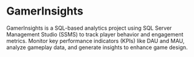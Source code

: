 # GamerInsights
GamerInsights is a SQL-based analytics project using SQL Server Management Studio (SSMS) to track player behavior and engagement metrics. Monitor key performance indicators (KPIs) like DAU and MAU, analyze gameplay data, and generate insights to enhance game design.
